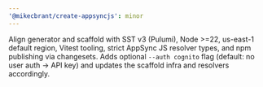 ```yaml
---
'@mikecbrant/create-appsyncjs': minor
---
```


Align generator and scaffold with SST v3 (Pulumi), Node >=22, us-east-1 default region, Vitest tooling, strict AppSync JS resolver types, and npm publishing via changesets. Adds optional `--auth cognito` flag (default: no user auth → API key) and updates the scaffold infra and resolvers accordingly.
